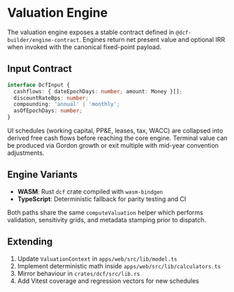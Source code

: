 ﻿# Valuation Engine

The valuation engine exposes a stable contract defined in `@dcf-builder/engine-contract`. Engines return net present value and optional IRR when invoked with the canonical fixed-point payload.

## Input Contract

```ts
interface DcfInput {
  cashflows: { dateEpochDays: number; amount: Money }[];
  discountRateBps: number;
  compounding: 'annual' | 'monthly';
  asOfEpochDays: number;
}
```

UI schedules (working capital, PP&E, leases, tax, WACC) are collapsed into derived free cash flows before reaching the core engine. Terminal value can be produced via Gordon growth or exit multiple with mid-year convention adjustments.

## Engine Variants

- **WASM**: Rust `dcf` crate compiled with `wasm-bindgen`
- **TypeScript**: Deterministic fallback for parity testing and CI

Both paths share the same `computeValuation` helper which performs validation, sensitivity grids, and metadata stamping prior to dispatch.

## Extending

1. Update `ValuationContext` in `apps/web/src/lib/model.ts`
2. Implement deterministic math inside `apps/web/src/lib/calculators.ts`
3. Mirror behaviour in `crates/dcf/src/lib.rs`
4. Add Vitest coverage and regression vectors for new schedules
